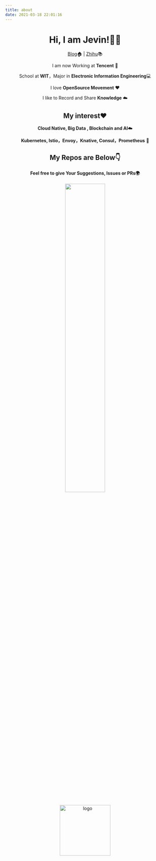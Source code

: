 ```yaml
---
title: about
date: 2021-03-18 22:01:16
---
```

<div align="center">

# Hi, I am Jevin!👨‍🎓

[Blog](http://www.JevinZhao.com)🏠  | [Zhihu]()📚

I am now Working at **Tencent** 🐧

School at **WIT**，Major in **Electronic Information Engineering**💻

I love **OpenSource Movement** ❤️

I like to Record and Share **Knowledge** ☁️

## My interest❤️ 

**Cloud Native, Big Data , Blockchain and AI**☁️

**Kubernetes, Istio，Envoy，Knative, Consul，Prometheus** 🤖️

## My Repos are Below👇 

#### Feel free to give Your Suggestions, Issues or PRs🌍
<p align="center">
<img align="center" width="50%" src="https://github-readme-stats.vercel.app/api?username=JevinZhao&show_icons=true&theme=gotham" />
</p>
<img src="https://github-profile-trophy.vercel.app/?username=jevinzhao&theme=flat&column=7&margin-w=10" alt="logo" height="160" align="center" />
</div>
